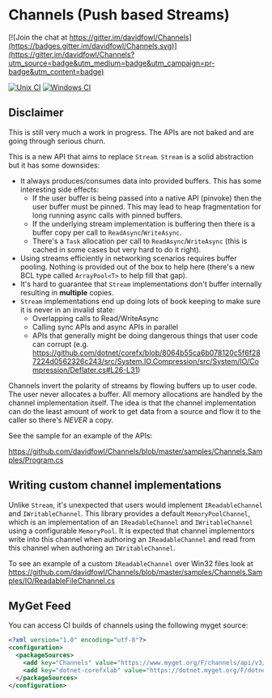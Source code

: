 # Channels (Push based Streams)

[![Join the chat at https://gitter.im/davidfowl/Channels](https://badges.gitter.im/davidfowl/Channels.svg)](https://gitter.im/davidfowl/Channels?utm_source=badge&utm_medium=badge&utm_campaign=pr-badge&utm_content=badge)

[![Unix CI](https://travis-ci.org/davidfowl/Channels.svg?branch=master)](https://travis-ci.org/davidfowl/Channels)
[![Windows CI](https://ci.appveyor.com/api/projects/status/github/davidfowl/Channels?svg=true)](https://ci.appveyor.com/project/davidfowl/Channels/branch/master)

## Disclaimer

This is still very much a work in progress. The APIs are not baked and are going through serious churn.

This is a new API that aims to replace `Stream`. `Stream` is a solid abstraction but it has some downsides:
- It always produces/consumes data into provided buffers. This has some interesting side effects:
  - If the user buffer is being passed into a native API (pinvoke) then the user buffer must be pinned. This may lead to heap fragmentation for long running async calls with pinned buffers.
  - If the underlying stream implementation is buffering then there is a buffer copy per call to `ReadAsync`/`WriteAsync`.
  - There's a `Task` allocation per call to `ReadAsync`/`WriteAsync` (this is cached in some cases but very hard to do it right).
- Using streams efficiently in networking scenarios requires buffer pooling. Nothing is provided out of the box to help here (there's a new BCL type called `ArrayPool<T>` to help fill that gap).
- It's hard to guarantee that `Stream` implementations don't buffer internally resulting in **multiple** copies.
- `Stream` implementations end up doing lots of book keeping to make sure it is never in an invalid state:
  - Overlapping calls to Read/WriteAsync
  - Calling sync APIs and async APIs in parallel
  - APIs that generally might be doing dangerous things that user code can corrupt (e.g. https://github.com/dotnet/corefx/blob/8064b55ca6b078120c5f6f287224d0562326c243/src/System.IO.Compression/src/System/IO/Compression/Deflater.cs#L26-L31)

Channels invert the polarity of streams by flowing buffers up to user code. The user never allocates a buffer. All memory allocations are handled by the channel implementation itself. The idea is that the channel implementation can do the least amount of work to get data from a source and flow it to the caller so there's *NEVER* a copy. 

See the sample for an example of the APIs:

https://github.com/davidfowl/Channels/blob/master/samples/Channels.Samples/Program.cs

## Writing custom channel implementations

Unlike `Stream`, it's unexpected that users would implement `IReadableChannel` and `IWritableChannel`. This library provides a default `MemoryPoolChannel`, which is an implementation of an `IReadableChannel` and `IWritableChannel` using a configurable `MemoryPool`. It is expected that channel implementors write into this channel when authoring an `IReadableChannel` and read from this channel when authoring an `IWritableChannel`.

To see an example of a custom `IReadableChannel` over Win32 files look at https://github.com/davidfowl/Channels/blob/master/samples/Channels.Samples/IO/ReadableFileChannel.cs

## MyGet Feed

You can access CI builds of channels using the following myget source:

```XML
<?xml version="1.0" encoding="utf-8"?>
<configuration>
  <packageSources>
    <add key="Channels" value="https://www.myget.org/F/channels/api/v3/index.json" />
    <add key="dotnet-corefxlab" value="https://dotnet.myget.org/F/dotnet-corefxlab/api/v3/index.json" />
  </packageSources>
</configuration>
```
